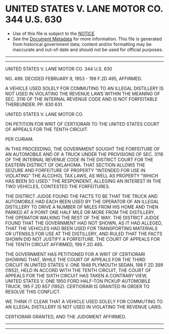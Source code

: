---
---

# UNITED STATES V. LANE MOTOR CO. 344 U.S. 630

* Use of this file is subject to the [NOTICE](https://github.com/publicdocs/notice/blob/master/NOTICE)
* See the [Document Metadata](../../../) for more information.
  This file is generated from historical government data; content and/or formatting may be inaccurate and out-of-date and should not be used for official purposes.

----------
----------

UNITED STATES V. LANE MOTOR CO. 344 U.S. 630

NO. 499.  DECIDED FEBRUARY 9, 1953 - 199 F.2D 495, AFFIRMED.

A VEHICLE USED SOLELY FOR COMMUTING TO AN ILLEGAL DISTILLERY IS NOT USED IN VIOLATING THE REVENUE LAWS WITHIN THE MEANING OF SEC. 3116 OF THE INTERNAL REVENUE CODE AND IS NOT FORFEITABLE THEREUNDER.   PP. 630 631.

UNITED STATES V. LANE MOTOR CO.

ON PETITION FOR WRIT OF CERTIORARI TO THE UNITED STATES COURT OF APPEALS FOR THE TENTH CIRCUIT.

PER CURIAM.

IN THIS PROCEEDING, THE GOVERNMENT SOUGHT THE FORFEITURE OF AN AUTOMOBILE AND OF A TRUCK UNDER THE PROVISIONS OF SEC. 3116 OF THE INTERNAL REVENUE CODE IN THE DISTRICT COURT FOR THE EASTERN DISTRICT OF OKLAHOMA.  THAT SECTION ALLOWS THE SEIZURE AND FORFEITURE OF PROPERTY "INTENDED FOR USE IN VIOLATING" THE ALCOHOL TAX LAWS, AS WELL AS PROPERTY "WHICH HAS BEEN SO USED."  THE RESPONDENT, ALLEGING AN INTEREST IN THE TWO VEHICLES, CONTESTED THE FORFEITURES.

THE DISTRICT JUDGE FOUND THE FACTS TO BE THAT THE TRUCK AND AUTOMOBILE HAD EACH BEEN USED BY THE OPERATOR OF AN ILLEGAL DISTILLERY TO DRIVE A NUMBER OF MILES FROM HIS HOME AND THEN PARKED AT A POINT ONE HALF MILE OR MORE FROM THE DISTILLERY, THE OPERATOR WALKING THE REST OF THE WAY.  THE DISTRICT JUDGE FOUND THAT THE GOVERNMENT HAD NOT SHOWN, AS IT HAD ALLEGED, THAT THE VEHICLES HAD BEEN USED FOR TRANSPORTING MATERIALS OR UTENSILS FOR USE AT THE DISTILLERY, AND RULED THAT THE FACTS SHOWN DID NOT JUSTIFY A FORFEITURE.  THE COURT OF APPEALS FOR THE TENTH CIRCUIT AFFIRMED, 199 F.2D 495.

THE GOVERNMENT HAS PETITIONED FOR A WRIT OF CERTIORARI SHOWING THAT, WHILE THE COURT OF APPEALS FOR THE THIRD CIRCUIT IN UNITED STATES V. ONE 1948 PLYMOUTH SEDAN, 198 F.2D 399 (1952), HELD IN ACCORD WITH THE TENTH CIRCUIT, THE COURT OF APPEALS FOR THE SIXTH CIRCUIT HAS TAKEN A CONTRARY VIEW, UNITED STATES V. ONE 1950 FORD HALF-TON PICKUP AUTOMOBILE TRUCK, 195 F.2D 857 (1952).  CERTIORARI IS GRANTED IN ORDER TO RESOLVE THIS CONFLICT.

WE THINK IT CLEAR THAT A VEHICLE USED SOLELY FOR COMMUTING TO AN ILLEGAL DISTILLERY IS NOT USED IN VIOLATING THE REVENUE LAWS.

CERTIORARI GRANTED, AND THE JUDGMENT AFFIRMED.


----------
----------

